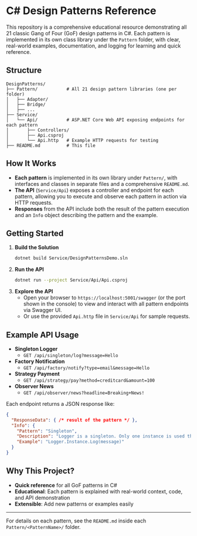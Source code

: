 # C# Design Patterns Reference

This repository is a comprehensive educational resource demonstrating all 21 classic Gang of Four (GoF) design patterns in C#. Each pattern is implemented in its own class library under the `Pattern` folder, with clear, real-world examples, documentation, and logging for learning and quick reference.

## Structure

```
DesignPatterns/
├── Pattern/           # All 21 design pattern libraries (one per folder)
│   ├── Adapter/
│   ├── Bridge/
│   ├── ...
├── Service/
│   └── Api/           # ASP.NET Core Web API exposing endpoints for each pattern
│       ├── Controllers/
│       ├── Api.csproj
│       └── Api.http   # Example HTTP requests for testing
├── README.md          # This file
```

## How It Works
- **Each pattern** is implemented in its own library under `Pattern/`, with interfaces and classes in separate files and a comprehensive `README.md`.
- **The API** (`Service/Api`) exposes a controller and endpoint for each pattern, allowing you to execute and observe each pattern in action via HTTP requests.
- **Responses** from the API include both the result of the pattern execution and an `Info` object describing the pattern and the example.

## Getting Started

1. **Build the Solution**
   ```sh
   dotnet build Service/DesignPatternsDemo.sln
   ```
2. **Run the API**
   ```sh
   dotnet run --project Service/Api/Api.csproj
   ```
3. **Explore the API**
   - Open your browser to `https://localhost:5001/swagger` (or the port shown in the console) to view and interact with all pattern endpoints via Swagger UI.
   - Or use the provided `Api.http` file in `Service/Api` for sample requests.

## Example API Usage

- **Singleton Logger**
  - `GET /api/singleton/log?message=Hello`
- **Factory Notification**
  - `GET /api/factory/notify?type=email&message=Hello`
- **Strategy Payment**
  - `GET /api/strategy/pay?method=creditcard&amount=100`
- **Observer News**
  - `GET /api/observer/news?headline=Breaking+News!`

Each endpoint returns a JSON response like:
```json
{
  "ResponseData": { /* result of the pattern */ },
  "Info": {
    "Pattern": "Singleton",
    "Description": "Logger is a singleton. Only one instance is used throughout the app.",
    "Example": "Logger.Instance.Log(message)"
  }
}
```

## Why This Project?
- **Quick reference** for all GoF patterns in C#
- **Educational**: Each pattern is explained with real-world context, code, and API demonstration
- **Extensible**: Add new patterns or examples easily

---

For details on each pattern, see the `README.md` inside each `Pattern/<PatternName>/` folder.
